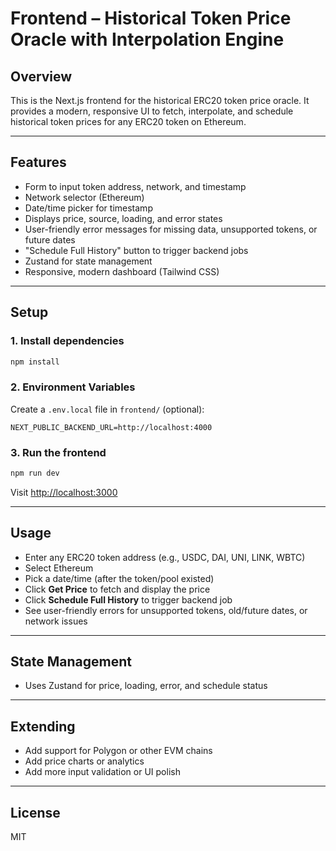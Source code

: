 # Frontend – Historical Token Price Oracle with Interpolation Engine

## Overview
This is the Next.js frontend for the historical ERC20 token price oracle. It provides a modern, responsive UI to fetch, interpolate, and schedule historical token prices for any ERC20 token on Ethereum.

---

## Features
- Form to input token address, network, and timestamp
- Network selector (Ethereum)
- Date/time picker for timestamp
- Displays price, source, loading, and error states
- User-friendly error messages for missing data, unsupported tokens, or future dates
- "Schedule Full History" button to trigger backend jobs
- Zustand for state management
- Responsive, modern dashboard (Tailwind CSS)

---

## Setup

### 1. Install dependencies
```sh
npm install
```

### 2. Environment Variables
Create a `.env.local` file in `frontend/` (optional):
```
NEXT_PUBLIC_BACKEND_URL=http://localhost:4000
```

### 3. Run the frontend
```sh
npm run dev
```
Visit [http://localhost:3000](http://localhost:3000)

---

## Usage
- Enter any ERC20 token address (e.g., USDC, DAI, UNI, LINK, WBTC)
- Select Ethereum
- Pick a date/time (after the token/pool existed)
- Click **Get Price** to fetch and display the price
- Click **Schedule Full History** to trigger backend job
- See user-friendly errors for unsupported tokens, old/future dates, or network issues

---

## State Management
- Uses Zustand for price, loading, error, and schedule status

---

## Extending
- Add support for Polygon or other EVM chains
- Add price charts or analytics
- Add more input validation or UI polish

---

## License
MIT
